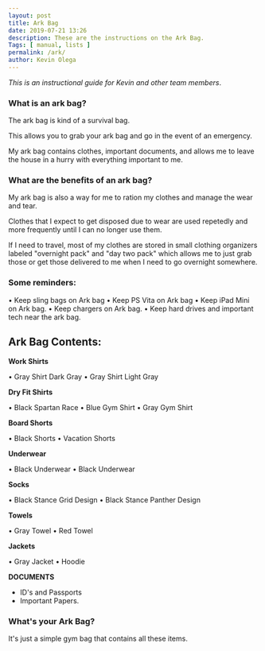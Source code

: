 ```yaml
--- 
layout: post 
title: Ark Bag
date: 2019-07-21 13:26
description: These are the instructions on the Ark Bag.
Tags: [ manual, lists ]
permalink: /ark/ 
author: Kevin Olega 
--- 
```

*This is an instructional guide for Kevin and other team members*.

### What is an ark bag?

The ark bag is kind of a survival bag.

This allows you to grab your ark bag and go in the event of an emergency.

My ark bag contains clothes, important documents, and allows me to leave the house in a hurry with everything important to me.

### What are the benefits of an ark bag?

My ark bag is also a way for me to ration my clothes and manage the wear and tear.

Clothes that I expect to get disposed due to wear are used repetedly and more frequently until I can no longer use them.

If I need to travel, most of my clothes are stored in small clothing organizers labeled "overnight pack" and "day two pack" which allows me to just grab those or get those delivered to me when I need to go overnight somewhere.

### Some reminders:

• Keep sling bags on Ark bag
• Keep PS Vita on Ark bag
• Keep iPad Mini on Ark bag.
• Keep chargers on Ark bag.
• Keep hard drives and important tech near the ark bag.

## Ark Bag Contents:

**Work Shirts**

• Gray Shirt Dark Gray
• Gray Shirt Light Gray

**Dry Fit Shirts**

• Black Spartan Race
• Blue Gym Shirt
• Gray Gym Shirt

**Board Shorts**

• Black Shorts
• Vacation Shorts

**Underwear**

• Black Underwear
• Black Underwear

**Socks**

• Black Stance Grid Design
• Black Stance Panther Design 

**Towels**

• Gray Towel
• Red Towel

**Jackets**

• Gray Jacket
• Hoodie

**DOCUMENTS**

- ID's and Passports
- Important Papers.

### What's your Ark Bag?

It's just a simple gym bag that contains all these items.
